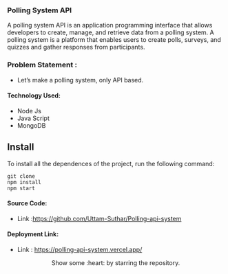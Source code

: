 ### Polling System API

A polling system API is an application programming interface that allows developers to create, manage, and retrieve data from a polling system. A polling system is a platform that enables users to create polls, surveys, and quizzes and gather responses from participants.

### Problem Statement : 
 - Let’s make a polling system, only API based.
 
#### Technology Used:
 - Node Js
 - Java Script
 - MongoDB
 

 ## Install

To install all the dependences of the project, run the following command:

    git clone 
    npm install
    npm start


#### Source Code:
 - Link :https://github.com/Uttam-Suthar/Polling-api-system


#### Deployment Link:
 - Link : https://polling-api-system.vercel.app/



<p align="center">
  Show some :heart: by starring the repository.
</p>





